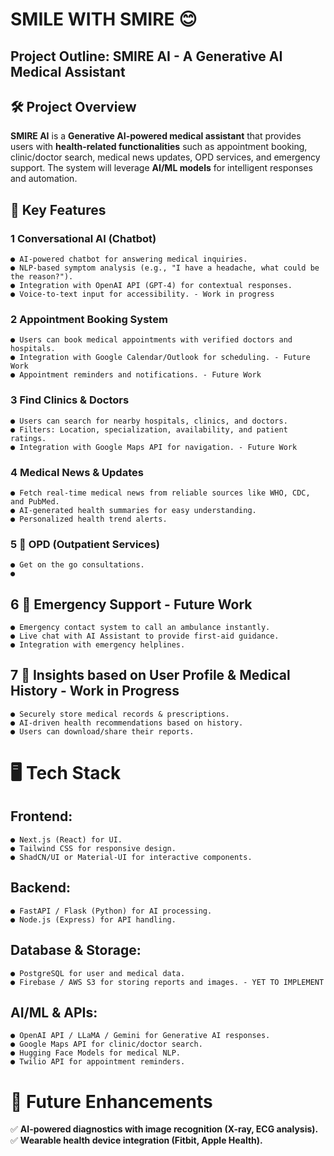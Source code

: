 # SMILE WITH SMIRE 😊

## Project Outline: SMIRE AI - A Generative AI Medical Assistant

## 🛠 Project Overview

**SMIRE AI** is a **Generative AI-powered medical assistant** that provides users with
**health-related functionalities** such as appointment booking, clinic/doctor search, medical
news updates, OPD services, and emergency support. The system will leverage **AI/ML models**
for intelligent responses and automation.

## 🚀 Key Features

### 1 Conversational AI (Chatbot)

```
● AI-powered chatbot for answering medical inquiries.
● NLP-based symptom analysis (e.g., "I have a headache, what could be the reason?").
● Integration with OpenAI API (GPT-4) for contextual responses.
● Voice-to-text input for accessibility. - Work in progress
```
### 2  Appointment Booking System

```
● Users can book medical appointments with verified doctors and hospitals.
● Integration with Google Calendar/Outlook for scheduling. - Future Work
● Appointment reminders and notifications. - Future Work
```
### 3 Find Clinics & Doctors

```
● Users can search for nearby hospitals, clinics, and doctors.
● Filters: Location, specialization, availability, and patient ratings.
● Integration with Google Maps API for navigation. - Future Work
```
### 4  Medical News & Updates

```
● Fetch real-time medical news from reliable sources like WHO, CDC, and PubMed.
● AI-generated health summaries for easy understanding.
● Personalized health trend alerts.
```
### 5 ⃣ OPD (Outpatient Services)

```
● Get on the go consultations.
● 
```
## 6 ⃣ Emergency Support - Future Work

```
● Emergency contact system to call an ambulance instantly.
● Live chat with AI Assistant to provide first-aid guidance.
● Integration with emergency helplines.
```
## 7 ⃣ Insights based on User Profile & Medical History - Work in Progress

```
● Securely store medical records & prescriptions.
● AI-driven health recommendations based on history.
● Users can download/share their reports.
```

# 🖥 Tech Stack

## Frontend:

```
● Next.js (React) for UI.
● Tailwind CSS for responsive design.
● ShadCN/UI or Material-UI for interactive components.
```
## Backend:

```
● FastAPI / Flask (Python) for AI processing.
● Node.js (Express) for API handling.
```
## Database & Storage:

```
● PostgreSQL for user and medical data.
● Firebase / AWS S3 for storing reports and images. - YET TO IMPLEMENT
```
## AI/ML & APIs:


```
● OpenAI API / LLaMA / Gemini for Generative AI responses.
● Google Maps API for clinic/doctor search.
● Hugging Face Models for medical NLP.
● Twilio API for appointment reminders.
```
# 🎯 Future Enhancements

✅ **AI-powered diagnostics with image recognition (X-ray, ECG analysis).**
✅ **Wearable health device integration (Fitbit, Apple Health).**



